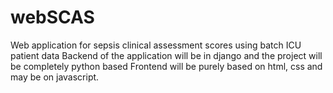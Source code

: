 # webSCAS
Web application for sepsis clinical assessment scores using batch ICU patient data
Backend of the application will be in django and the project will be completely python based
Frontend will be purely based on html, css and may be on javascript.
